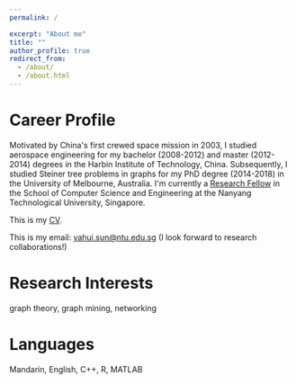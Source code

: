 ```yaml
---
permalink: /

excerpt: "About me"
title: ""
author_profile: true
redirect_from: 
  - /about/
  - /about.html
---
```


# Career Profile

Motivated by China's first crewed space mission in 2003, I studied aerospace engineering for my bachelor (2008-2012) and master (2012-2014) degrees in the Harbin Institute of Technology, China.  Subsequently, I studied Steiner tree problems in graphs for my PhD degree (2014-2018) in the University of Melbourne, Australia. I'm currently a <a href="http://scse.ntu.edu.sg/Research/CNCL/People/Pages/ResearchStaff.aspx" target="_blank" rel="nofollow">Research Fellow</a> in the School of Computer Science and Engineering at the Nanyang Technological University, Singapore. 

This is my <a href="https://yahuisun.com/assets/CV_Yahui_SUN.pdf" target="_blank" rel="nofollow">CV</a>.

This is my email: <span style="color:red">yahui.sun@ntu.edu.sg</span> (I look forward to research collaborations!)

# Research Interests

graph theory, graph mining, networking

# Languages

Mandarin, English, C++, R, MATLAB
      

